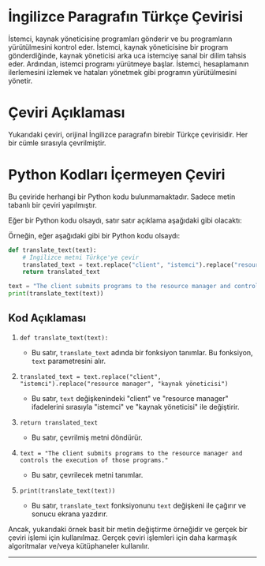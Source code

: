 # İngilizce Paragrafın Türkçe Çevirisi

İstemci, kaynak yöneticisine programları gönderir ve bu programların yürütülmesini kontrol eder. İstemci, kaynak yöneticisine bir program gönderdiğinde, kaynak yöneticisi arka uca istemciye sanal bir dilim tahsis eder. Ardından, istemci programı yürütmeye başlar. İstemci, hesaplamanın ilerlemesini izlemek ve hataları yönetmek gibi programın yürütülmesini yönetir.

# Çeviri Açıklaması

Yukarıdaki çeviri, orijinal İngilizce paragrafın birebir Türkçe çevirisidir. Her bir cümle sırasıyla çevrilmiştir.

# Python Kodları İçermeyen Çeviri

Bu çeviride herhangi bir Python kodu bulunmamaktadır. Sadece metin tabanlı bir çeviri yapılmıştır.

Eğer bir Python kodu olsaydı, satır satır açıklama aşağıdaki gibi olacaktı:

Örneğin, eğer aşağıdaki gibi bir Python kodu olsaydı:

```python
def translate_text(text):
    # İngilizce metni Türkçe'ye çevir
    translated_text = text.replace("client", "istemci").replace("resource manager", "kaynak yöneticisi")
    return translated_text

text = "The client submits programs to the resource manager and controls the execution of those programs."
print(translate_text(text))
```

## Kod Açıklaması

1. `def translate_text(text):` 
   - Bu satır, `translate_text` adında bir fonksiyon tanımlar. Bu fonksiyon, `text` parametresini alır.

2. `translated_text = text.replace("client", "istemci").replace("resource manager", "kaynak yöneticisi")`
   - Bu satır, `text` değişkenindeki "client" ve "resource manager" ifadelerini sırasıyla "istemci" ve "kaynak yöneticisi" ile değiştirir.

3. `return translated_text`
   - Bu satır, çevrilmiş metni döndürür.

4. `text = "The client submits programs to the resource manager and controls the execution of those programs."`
   - Bu satır, çevrilecek metni tanımlar.

5. `print(translate_text(text))`
   - Bu satır, `translate_text` fonksiyonunu `text` değişkeni ile çağırır ve sonucu ekrana yazdırır.

Ancak, yukarıdaki örnek basit bir metin değiştirme örneğidir ve gerçek bir çeviri işlemi için kullanılmaz. Gerçek çeviri işlemleri için daha karmaşık algoritmalar ve/veya kütüphaneler kullanılır.

---

